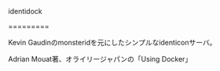 identidock

=========

Kevin Gaudinのmonsteridを元にしたシンプルなidenticonサーバ。

Adrian Mouat著、オライリージャパンの「Using Docker」


